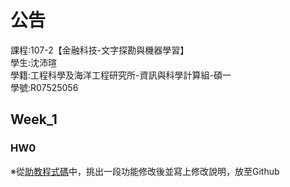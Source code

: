 # 公告
課程:107-2【金融科技-文字探勘與機器學習】  
學生:沈沛瑄  
學籍:工程科學及海洋工程研究所-資訊與科學計算組-碩一  
學號:R07525056  
## Week_1
### HW0  
※從[助教程式碼](https://github.com/MiccWan/Political-News-Analysis)中，挑出一段功能修改後並寫上修改說明，放至Github 